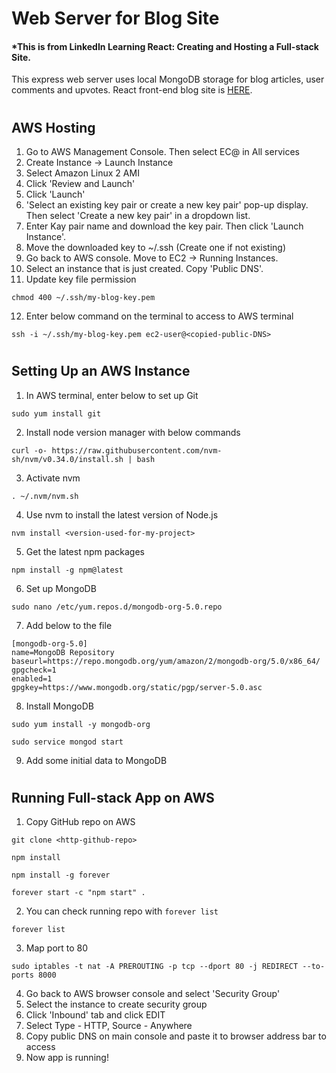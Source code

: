 # Web Server for Blog Site

#### \*This is from LinkedIn Learning React: Creating and Hosting a Full-stack Site.

This express web server uses local MongoDB storage for blog articles, user comments and upvotes. React front-end blog site is [HERE](https://github.com/Genne23v/react-blog).

#

## AWS Hosting

1. Go to AWS Management Console. Then select EC@ in All services
2. Create Instance -> Launch Instance
3. Select Amazon Linux 2 AMI
4. Click 'Review and Launch'
5. Click 'Launch'
6. 'Select an existing key pair or create a new key pair' pop-up display. Then select 'Create a new key pair' in a dropdown list.
7. Enter Kay pair name and download the key pair. Then click 'Launch Instance'.
8. Move the downloaded key to ~/.ssh (Create one if not existing)
9. Go back to AWS console. Move to EC2 -> Running Instances.
10. Select an instance that is just created. Copy 'Public DNS'.
11. Update key file permission

```
chmod 400 ~/.ssh/my-blog-key.pem
```

12. Enter below command on the terminal to access to AWS terminal

```
ssh -i ~/.ssh/my-blog-key.pem ec2-user@<copied-public-DNS>
```

#

## Setting Up an AWS Instance

1. In AWS terminal, enter below to set up Git

```
sudo yum install git
```

2. Install node version manager with below commands

```
curl -o- https://raw.githubusercontent.com/nvm-sh/nvm/v0.34.0/install.sh | bash
```

3. Activate nvm

```
. ~/.nvm/nvm.sh
```

4. Use nvm to install the latest version of Node.js

```
nvm install <version-used-for-my-project>
```

5. Get the latest npm packages

```
npm install -g npm@latest
```

6. Set up MongoDB

```
sudo nano /etc/yum.repos.d/mongodb-org-5.0.repo
```

7. Add below to the file

```
[mongodb-org-5.0]
name=MongoDB Repository
baseurl=https://repo.mongodb.org/yum/amazon/2/mongodb-org/5.0/x86_64/
gpgcheck=1
enabled=1
gpgkey=https://www.mongodb.org/static/pgp/server-5.0.asc

```

8. Install MongoDB

```
sudo yum install -y mongodb-org

sudo service mongod start
```

9. Add some initial data to MongoDB

#

## Running Full-stack App on AWS

1. Copy GitHub repo on AWS

```
git clone <http-github-repo>

npm install

npm install -g forever

forever start -c "npm start" .
```

2. You can check running repo with <code>forever list</code>

```
forever list
```

3. Map port to 80

```
sudo iptables -t nat -A PREROUTING -p tcp --dport 80 -j REDIRECT --to-ports 8000
```

4. Go back to AWS browser console and select 'Security Group'
5. Select the instance to create security group
6. Click 'Inbound' tab and click EDIT
7. Select Type - HTTP, Source - Anywhere
8. Copy public DNS on main console and paste it to browser address bar to access
9. Now app is running!
